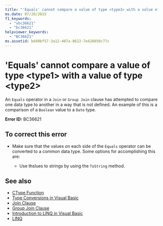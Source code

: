 ```yaml
---
title: "'Equals' cannot compare a value of type <type1> with a value of type <type2>"
ms.date: 07/20/2015
f1_keywords:
  - "vbc36621"
  - "bc36621"
helpviewer_keywords:
  - "BC36621"
ms.assetid: bd40bf57-3a12-407a-8622-7e428850c77c
---
```

# 'Equals' cannot compare a value of type \<type1> with a value of type \<type2>

An `Equals` operator in a `Join` or `Group Join` clause has attempted to compare one data type to another in a way that is not defined. An example of this is a comparison of a `Boolean` value to a `Date` type.

**Error ID:** BC36621

## To correct this error

- Make sure that the values on each side of the `Equals` operator can be converted to a common data type. Some options for accomplishing this are:

  - Use thslues to strings by using the `ToString` method.

## See also

- [CType Function](../language-reference/functions/ctype-function.md)
- [Type Conversions in Visual Basic](../programming-guide/language-features/data-types/type-conversions.md)
- [Join Clause](../language-reference/queries/join-clause.md)
- [Group Join Clause](../language-reference/queries/group-join-clause.md)
- [Introduction to LINQ in Visual Basic](../programming-guide/language-features/linq/introduction-to-linq.md)
- [LINQ](../programming-guide/language-features/linq/index.md)
